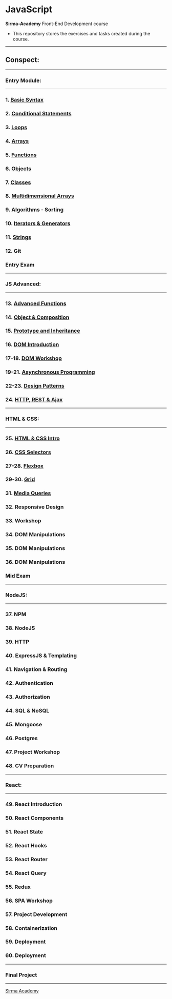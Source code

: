 # JavaScript
**Sirma-Academy** Front-End Development course
* This repository stores the exercises and tasks created during the course.
---
## Conspect:
---
### **Entry Module:**
---
### 1.  [Basic Syntax](01.Basic-Syntax)
### 2.	[Conditional Statements](02.Conditional-Statements)
### 3.	[Loops](03.Loops)
### 4.	[Arrays](04.Arrays)
### 5.	[Functions](05.Functions)
### 6.	[Objects](06.Objects)
### 7.	[Classes](07.Classes)
### 8.	[Multidimensional Arrays](08.Multidimensional-Arrays)
### 9.	Algorithms - Sorting
### 10.	[Iterators & Generators](10.Iterators-and-Generators)
### 11.	[Strings](11.Strings)
### 12.	Git
###     Entry Exam
---
###     **JS Advanced:**
---
### 13. [Advanced Functions](13.Advanced-Functions)
### 14. [Object & Composition](14.Objects-and-Composition)
### 15. [Prototype and Inheritance](15.Prototype-and-Inheritance)
### 16. [DOM Introduction](16.DOM-Introduction)
### 17-18. [DOM Workshop](17-18.DOM-Events-Workshop)
### 19-21. [Asynchronous Programming](19-21.Async-Programming-Workshop)
### 22-23. [Design Patterns](22-23.Design-Patterns-Workshop)
### 24. [HTTP, REST & Ajax](24.HTTP-REST-Ajax)
---
###     **HTML & CSS:**
---
### 25.	[HTML & CSS Intro](25.HTML-CSS)
### 26. [CSS Selectors](26.CSS-Selectors)
### 27-28. [Flexbox](27-28.Flexbox)
### 29-30. [Grid](29-30.CSS-Grid)
### 31. [Media Queries](31.Media-Queries)
### 32. Responsive Design
### 33. Workshop
### 34. DOM Manipulations
### 35. DOM Manipulations
### 36. DOM Manipulations
###     Mid Exam
---
###     **NodeJS:**
---
### 37. NPM
### 38. NodeJS
### 39. HTTP
### 40. ExpressJS & Templating
### 41. Navigation & Routing
### 42. Authentication
### 43. Authorization
### 44. SQL & NoSQL
### 45. Mongoose
### 46. Postgres
### 47. Project Workshop
### 48. CV Preparation
---
###     **React:**
---
### 49. React Introduction
### 50. React Components
### 51. React State
### 52. React Hooks
### 53. React Router
### 54. React Query
### 55. Redux
### 56. SPA Workshop
### 57. Project Development
### 58. Containerization
### 59. Deployment
### 60. Deployment
---
###     Final Project
---
[Sirma Academy](https://careers.sirma.com/sirmaacademy.html) 
